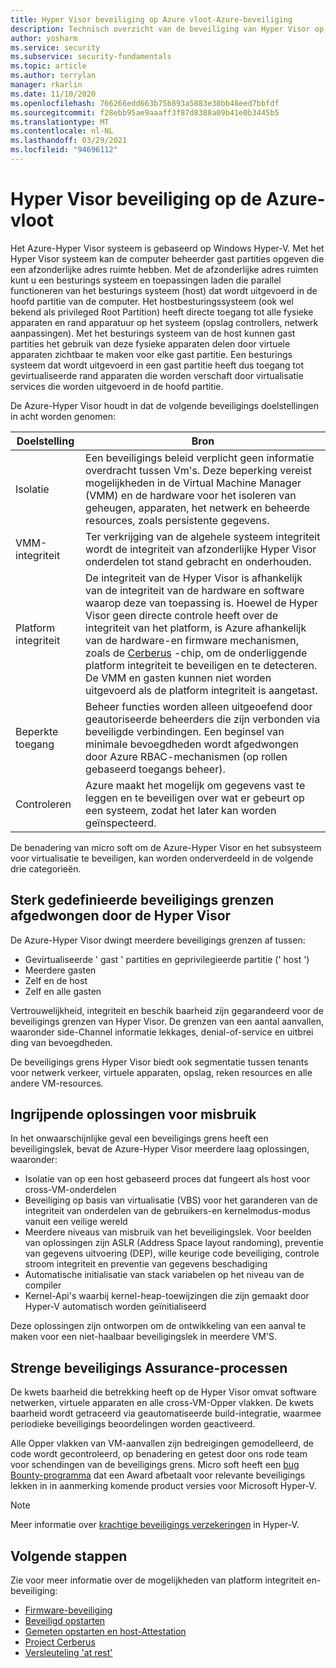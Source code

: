 ```yaml
---
title: Hyper Visor beveiliging op Azure vloot-Azure-beveiliging
description: Technisch overzicht van de beveiliging van Hyper Visor op de Azure-vloot.
author: yosharm
ms.service: security
ms.subservice: security-fundamentals
ms.topic: article
ms.author: terrylan
manager: rkarlin
ms.date: 11/10/2020
ms.openlocfilehash: 766266edd663b75b893a5883e30bb48eed7bbfdf
ms.sourcegitcommit: f28ebb95ae9aaaff3f87d8388a09b41e0b3445b5
ms.translationtype: MT
ms.contentlocale: nl-NL
ms.lasthandoff: 03/29/2021
ms.locfileid: "94696112"
---
```

# <a name="hypervisor-security-on-the-azure-fleet"></a>Hyper Visor beveiliging op de Azure-vloot

Het Azure-Hyper Visor systeem is gebaseerd op Windows Hyper-V. Met het Hyper Visor systeem kan de computer beheerder gast partities opgeven die een afzonderlijke adres ruimte hebben. Met de afzonderlijke adres ruimten kunt u een besturings systeem en toepassingen laden die parallel functioneren van het besturings systeem (host) dat wordt uitgevoerd in de hoofd partitie van de computer. Het hostbesturingssysteem (ook wel bekend als privileged Root Partition) heeft directe toegang tot alle fysieke apparaten en rand apparatuur op het systeem (opslag controllers, netwerk aanpassingen). Met het besturings systeem van de host kunnen gast partities het gebruik van deze fysieke apparaten delen door virtuele apparaten zichtbaar te maken voor elke gast partitie. Een besturings systeem dat wordt uitgevoerd in een gast partitie heeft dus toegang tot gevirtualiseerde rand apparaten die worden verschaft door virtualisatie services die worden uitgevoerd in de hoofd partitie.

De Azure-Hyper Visor houdt in dat de volgende beveiligings doelstellingen in acht worden genomen:

| Doelstelling | Bron |
|--|--|
| Isolatie | Een beveiligings beleid verplicht geen informatie overdracht tussen Vm's. Deze beperking vereist mogelijkheden in de Virtual Machine Manager (VMM) en de hardware voor het isoleren van geheugen, apparaten, het netwerk en beheerde resources, zoals persistente gegevens. |
| VMM-integriteit | Ter verkrijging van de algehele systeem integriteit wordt de integriteit van afzonderlijke Hyper Visor onderdelen tot stand gebracht en onderhouden. |
| Platform integriteit | De integriteit van de Hyper Visor is afhankelijk van de integriteit van de hardware en software waarop deze van toepassing is. Hoewel de Hyper Visor geen directe controle heeft over de integriteit van het platform, is Azure afhankelijk van de hardware-en firmware mechanismen, zoals de [Cerberus](project-cerberus.md) -chip, om de onderliggende platform integriteit te beveiligen en te detecteren. De VMM en gasten kunnen niet worden uitgevoerd als de platform integriteit is aangetast. |
| Beperkte toegang | Beheer functies worden alleen uitgeoefend door geautoriseerde beheerders die zijn verbonden via beveiligde verbindingen. Een beginsel van minimale bevoegdheden wordt afgedwongen door Azure RBAC-mechanismen (op rollen gebaseerd toegangs beheer). |
| Controleren | Azure maakt het mogelijk om gegevens vast te leggen en te beveiligen over wat er gebeurt op een systeem, zodat het later kan worden geïnspecteerd. |

De benadering van micro soft om de Azure-Hyper Visor en het subsysteem voor virtualisatie te beveiligen, kan worden onderverdeeld in de volgende drie categorieën.

## <a name="strongly-defined-security-boundaries-enforced-by-the-hypervisor"></a>Sterk gedefinieerde beveiligings grenzen afgedwongen door de Hyper Visor

De Azure-Hyper Visor dwingt meerdere beveiligings grenzen af tussen:

- Gevirtualiseerde ' gast ' partities en geprivilegieerde partitie (' host ')
- Meerdere gasten
- Zelf en de host
- Zelf en alle gasten

Vertrouwelijkheid, integriteit en beschik baarheid zijn gegarandeerd voor de beveiligings grenzen van Hyper Visor. De grenzen van een aantal aanvallen, waaronder side-Channel informatie lekkages, denial-of-service en uitbrei ding van bevoegdheden.

De beveiligings grens Hyper Visor biedt ook segmentatie tussen tenants voor netwerk verkeer, virtuele apparaten, opslag, reken resources en alle andere VM-resources.

## <a name="defense-in-depth-exploit-mitigations"></a>Ingrijpende oplossingen voor misbruik

In het onwaarschijnlijke geval een beveiligings grens heeft een beveiligingslek, bevat de Azure-Hyper Visor meerdere laag oplossingen, waaronder:

- Isolatie van op een host gebaseerd proces dat fungeert als host voor cross-VM-onderdelen
- Beveiliging op basis van virtualisatie (VBS) voor het garanderen van de integriteit van onderdelen van de gebruikers-en kernelmodus-modus vanuit een veilige wereld
- Meerdere niveaus van misbruik van het beveiligingslek. Voor beelden van oplossingen zijn ASLR (Address Space layout randoming), preventie van gegevens uitvoering (DEP), wille keurige code beveiliging, controle stroom integriteit en preventie van gegevens beschadiging
- Automatische initialisatie van stack variabelen op het niveau van de compiler
- Kernel-Api's waarbij kernel-heap-toewijzingen die zijn gemaakt door Hyper-V automatisch worden geïnitialiseerd

Deze oplossingen zijn ontworpen om de ontwikkeling van een aanval te maken voor een niet-haalbaar beveiligingslek in meerdere VM'S.

## <a name="strong-security-assurance-processes"></a>Strenge beveiligings Assurance-processen

De kwets baarheid die betrekking heeft op de Hyper Visor omvat software netwerken, virtuele apparaten en alle cross-VM-Opper vlakken. De kwets baarheid wordt getraceerd via geautomatiseerde build-integratie, waarmee periodieke beveiligings beoordelingen worden geactiveerd.

Alle Opper vlakken van VM-aanvallen zijn bedreigingen gemodelleerd, de code wordt gecontroleerd, op benadering en getest door ons rode team voor schendingen van de beveiligings grens. Micro soft heeft een [bug Bounty-programma](https://www.microsoft.com/msrc/bounty-hyper-v) dat een Award afbetaalt voor relevante beveiligings lekken in in aanmerking komende product versies voor Microsoft Hyper-V.

> [!NOTE]
> Meer informatie over [krachtige beveiligings verzekeringen](../../azure-government/azure-secure-isolation-guidance.md#strong-security-assurance-processes) in Hyper-V.

## <a name="next-steps"></a>Volgende stappen
Zie voor meer informatie over de mogelijkheden van platform integriteit en-beveiliging:

- [Firmware-beveiliging](firmware.md)
- [Beveiligd opstarten](secure-boot.md)
- [Gemeten opstarten en host-Attestation](measured-boot-host-attestation.md)
- [Project Cerberus](project-cerberus.md)
- [Versleuteling 'at rest'](encryption-atrest.md)